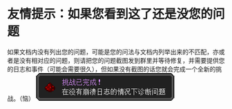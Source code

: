 # 友情提示：如果您看到这了还是没您的问题

如果文档内没有列出您的问题，可能是您的问法与文档内列举出来的不匹配，亦或者是没有相对应的问题，则请把您的问题截图发到群里并等待修复，并需要提供您的日志和事件（可能会需要很久），但如果没有截图的话您就会完成一个全新的挑战。（恼）
![](assets\appendix\OUCH.png)